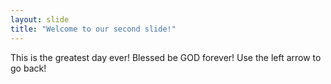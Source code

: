 ```yaml
---
layout: slide
title: "Welcome to our second slide!"
---
```

This is the greatest day ever! Blessed be GOD forever!
Use the left arrow to go back!
